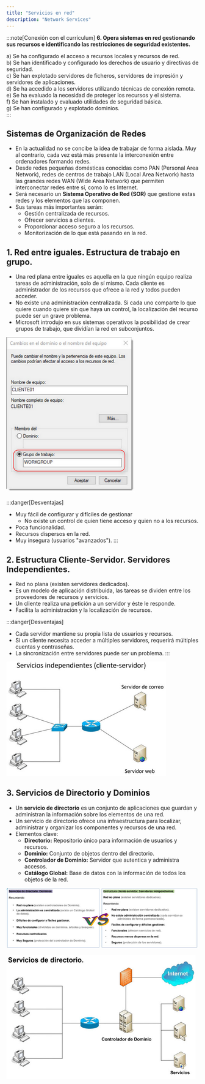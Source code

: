 ```yaml
---
title: "Servicios en red"
description: "Network Services"
---
```


:::note[Conexión con el currículum]
**6. Opera sistemas en red gestionando sus recursos e identificando las restricciones de seguridad existentes.**	

a) Se ha configurado el acceso a recursos locales y recursos de red.  
b) Se han identificado y configurado los derechos de usuario y directivas de seguridad.  
c) Se han explotado servidores de ficheros, servidores de impresión y servidores de aplicaciones.  
d) Se ha accedido a los servidores utilizando técnicas de conexión remota.  
e) Se ha evaluado la necesidad de proteger los recursos y el sistema.  
f) Se han instalado y evaluado utilidades de seguridad básica.  
g) Se han configurado y explotado dominios.  
:::


## Sistemas de Organización de Redes

- En la actualidad no se concibe la idea de trabajar de forma aislada. Muy al contrario, cada vez está más presente la interconexión entre ordenadores formando redes.
- Desde redes pequeñas domésticas conocidas como PAN (Personal Area Network), redes de centros de trabajo LAN (Local Area Network) hasta las grandes redes WAN (Wide Area Network) que permiten interconectar redes entre sí, como lo es Internet.
- Será necesario un **Sistema Operativo de Red (SOR)** que gestione estas redes y los elementos que las componen.
- Sus tareas más importantes serán:
  - Gestión centralizada de recursos.
  - Ofrecer servicios a clientes.
  - Proporcionar acceso seguro a los recursos.
  - Monitorización de lo que está pasando en la red.

## 1. Red entre iguales. Estructura de trabajo en grupo.
- Una red plana entre iguales es aquella en la que ningún equipo realiza tareas de administración, solo de sí mismo. Cada cliente es administrador de los recursos que ofrece a la red y todos pueden acceder.
- No existe una administración centralizada. Si cada uno comparte lo que quiere cuando quiere sin que haya un control, la localización del recurso puede ser un grave problema.
- Microsoft introdujo en sus sistemas operativos la posibilidad de crear grupos de trabajo, que dividían la red en subconjuntos.

![workgroup in Windows](../../../../assets/ut6/01_workgroup.png)

:::danger[Desventajas]
- Muy fácil de configurar y difíciles de gestionar
  - No existe un control de quien tiene acceso y quien no a los recursos.
- Poca funcionalidad.
- Recursos dispersos en la red.
- Muy insegura (usuarios "avanzados").
:::

## 2. Estructura Cliente-Servidor. Servidores Independientes.
- Red no plana (existen servidores dedicados).
- Es un modelo de aplicación distribuida, las tareas se dividen entre los proveedores de recursos y servicios.
- Un cliente realiza una petición a un servidor y éste le responde.
- Facilita la administración y la localización de recursos.

:::danger[Desventajas]
- Cada servidor mantiene su propia lista de usuarios y recursos.
- Si un cliente necesita acceder a múltiples servidores, requerirá múltiples cuentas y contraseñas.
- La sincronización entre servidores puede ser un problema.
:::

![Client-server schema](../../../../assets/ut6/02_client-server.jpg)

## 3. Servicios de Directorio y Dominios
- Un **servicio de directorio** es un conjunto de aplicaciones que guardan y administran la información sobre los elementos de una red.
- Un servicio de directorio ofrece una infraestructura para localizar, administrar y organizar los componentes y recursos de una red.
- Elementos clave:
  - **Directorio:** Repositorio único para información de usuarios y recursos.
  - **Dominio:** Conjunto de objetos dentro del directorio.
  - **Controlador de Dominio:** Servidor que autentica y administra accesos.
  - **Catálogo Global:** Base de datos con la información de todos los objetos de la red.

![Client-server vs domain server](../../../../assets/ut6/03_domain-servervsclient-server.jpg)

![Domain-server schema](../../../../assets/ut6/04_domain-server.jpg)